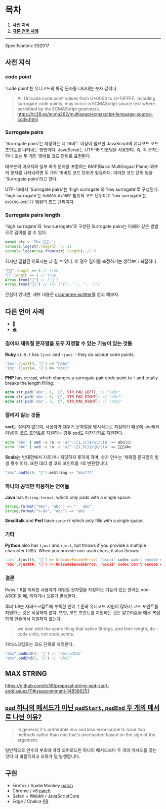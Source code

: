 # 목차

1. **[사전 지식](#사전-지식)**
1. **[다른 언어 사례](#다른-언어-사례)**

---

Specification: ES2017

## 사전 지식

### code point

'code point'는 유니코드의 특정 문자를 나타내는 숫자 값이다.

> All Unicode code point values from U+0000 to U+10FFFF, including surrogate code points, may occur in ECMAScript source text where permitted by the ECMAScript grammars. https://tc39.es/ecma262/multipage/ecmascript-language-source-code.html

### Surrogate pairs

'Surrogate pairs'는 저장하는 데 16비트 이상이 필요한 JavaScript의 유니코드 코드 포인트를 나타내는 방법이다. JavaScript는 UTF-16 인코딩을 사용한다. 즉, 각 문자는 하나 또는 두 개의 16비트 코드 단위로 표현된다.

대부분의 이모지와 일부 희귀 문자를 포함하는 BMP(Basic Multilingual Plane) 외부의 문자를 나타내려면 두 개의 16비트 코드 단위가 필요하다. 이러한 코드 단위 쌍을 'Surrogate pairs'라고 한다.

UTF-16에서 'Surrogate pairs'는 'high surrogate'와 'low surrogate'로 구성된다. 'high surrogate'는 `0xD800–0xDBFF` 범위의 코드 단위이고 'low surrogate'는 `0xDC00–0xDFFF` 범위의 코드 단위이다.

### Surrogate pairs length

'high surrogate'와 'low surrogate'로 구성된 Surrogate pairs는 아래와 같은 방법으로 길이를 알 수 있다.

```js
const str = 'The 💩💩💩.';
console.log(str.length); // 11
console.log(Array.from(str).length); // 8
```

하지만 결합된 이모지는 더 길 수 있다. 이 경우 길이를 측정하기는 생각보다 복잡하다.

```js
"🏳️‍🌈".length == 6 // true
"🌷".length == 2 // true
Array.from("🌷") // ['🌷']
Array.from("🏳️‍🌈") // (4) ['🏳', '️', '‍', '🌈']
```

관심이 있다면, 세부 내용은 [grapheme-splitter](https://github.com/orling/grapheme-splitter/tree/master)를 참고 해보자.

## 다른 언어 사례

- [💩](https://charbase.com/1f4a9-unicode-pile-of-poo)
- [�](https://charbase.com/d83d-unicode-invalid-character)

### 길이와 채워질 문자열을 모두 지정할 수 있는 기능이 있는 것들

**Ruby** `v1.9.3` has `ljust` and `rjust`. - they do accept code points.

```rb
'abc'.rjust(4, '💩') => "💩abc"
'abc'.ljust(4, '💩') => "abc💩" 
```

**PHP** has `strpad`, which changes a surrogate pair code point to `?` and totally breaks the length filling:

```php
echo str_pad('abc', 6, '💩', STR_PAD_LEFT); // "?abc" 
echo str_pad('abc', 6, '💩', STR_PAD_RIGHT); // "abc?"
echo str_pad('abc', 7, '💩', STR_PAD_RIGHT); // "abc💩"
```

### 잘리지 않는 것들

**sed**는 잘리지 않으며, 사용자가 채우기 문자열을 명시적으로 지정하기 때문에 shell(터미널)이 코드 포인트를 지원하는 경우 sed도 마찬가지로 지원한다.

```sh
echo 'abc' | sed -e :a -e 's/^.\{1,5\}$/&💩/;ta' => abc💩💩💩
echo 'abc' | sed -e :a -e 's/^.\{1,5\}$/💩&/;ta' => 💩💩💩abc
```

**Scala**는 반대편에서 자르거나 패딩하지 못하게 하며, 숫자 인수는 '채워질 문자열의 발생 횟수'이다. 또한 대리 쌍 코드 포인트를 `?`로 변환합니다.

```scala
"abc".padTo(6, "💩").mkString => "abc???"
```

### 하나의 공백만 허용하는 언어들

**Java** has `String.format`, which only pads with a single space:

```java
String.format("%6s", "abc") => "   abc"
String.format("%-6s", "abc") => "abc   "
```

**Smalltalk** and **Perl** have `sprintf` which only fills with a single space.

### 기타

**Python** also has `ljust` and `rjust`, but throws if you provide a multiple character fillStr. When you provide non-ascii chars, it also throws:

```python
'abc'.ljust(6, '💩') => UnicodeEncodeError: 'ascii' codec can't encode characters in position 3-5: ordinal not in range(128)
'abc'.rjust(6, '💩') => UnicodeEncodeError: 'ascii' codec can't encode characters in position 3-5: ordinal not in range(128)
```

### 결론

Ruby 1.9를 제외한 사용자가 채워질 문자열을 지정하는 기능이 있는 언어는 non-ASCII 일 때, 깨지거나 오류가 발생한다.

루비 1.9는 자바스크립트에 부족한 언어 수준의 유니코드 지원이 많아서 코드 포인트를 지원하는 것은 적절하지 않다. 또한, 코드 포인트를 지원하는 것은 알고리즘을 매우 복잡하게 만들어서 지원하지 않는다.

> we deal with the same thing that native Strings, and their length, do - code units, not code points.

자바스크립트는 코드 단위로 처리한다.

```javascript
"abc".padEnd(4, '💩') // 'abc\uD83D'
"abc".padEnd(5, '💩') // 'abc💩'
```

## MAX STRING

https://github.com/tc39/proposal-string-pad-start-end/issues/11#issuecomment-148596251

## [`pad` 하나의 메서드가 아닌 `padStart`, `padEnd` 두 개의 메서로 나뉜 이유?](https://github.com/tc39/proposal-string-pad-start-end/issues/19#issuecomment-181964632)

> In general, it's preferable imo and less error-prone to have two methods rather than one that's overloaded based on the sign of the argument.

일반적으로 인수의 부호에 따라 오버로드된 하나의 메서드보다 두 개의 메서드를 갖는 것이 더 바람직하고 오류가 덜 발생합니다.

## 구현

 - Firefox / SpiderMonkey [patch](https://bugzilla.mozilla.org/show_bug.cgi?id=1260509)
 - Chrome / v8 [patch](https://chromium.googlesource.com/v8/v8/+/1a272ba23ec490f73349201c014537c851f3c964)
 - Safari + Webkit / JavaScriptCore
 - Edge / Chakra [PR](https://github.com/chakra-core/ChakraCore/pull/174)